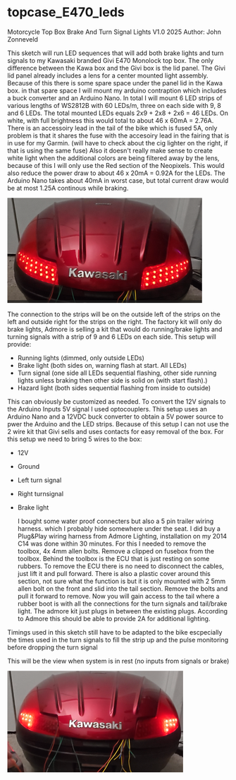 ﻿# topcase\_E470\_leds

Motorcycle Top Box Brake And Turn Signal Lights
V1.0  2025 Author: John Zonneveld

This sketch will run LED sequences that will add both brake lights and turn signals to my Kawasaki branded Givi
E470 Monolock top box. The only difference between the Kawa box and the Givi box is the lid panel. The Givi lid
panel already includes a lens for a center mounted light assembly. Because of this there is some spare space under
the panel lid in the Kawa box. in that spare space I will mount my arduino contraption which includes a buck converter
and an Arduino Nano.
In total I will mount 6 LED strips of various lengths of WS2812B with 60 LEDs/m, three on each side with 9, 8 and 6 LEDs.
The total mounted LEDs equals 2x9 + 2x8 + 2x6 = 46 LEDs. On white, with full brightness this would total to about 46 x
60mA = 2.76A. There is an accessoiry lead in the tail of the bike which is fused 5A, only problem is that it shares the
fuse with the accesoiry lead in the fairing that is in use for my Garmin. (will have to check about the cig lighter on
the right, if that is using the same fuse)
Also it doesn't really make sense to create white light when the additional colors are being filtered away by the lens,
because of this I will only use the Red section of the Neopixels. This would also reduce the power draw to about 46 x
20mA = 0.92A for the LEDs. The Arduino Nano takes about 40mA in worst case, but total current
draw would be at most 1.25A continous while braking.

![img](e470.PNG)

The connection to the strips will be on the outside left of the strips on the left and outside right for the strips on
the right.
The factory kit will only do brake lights, Admore is selling a kit that would do running/brake lights and turning signals
with a strip of 9 and 6 LEDs on each side.
This setup will provide:

* Running lights (dimmed, only outside LEDs)
* Brake light (both sides on, warning flash at start. All LEDs)
* Turn signal (one side all LEDs sequential flashing, other side running lights unless braking then other side is solid on
  (with start flash).)
* Hazard light (both sides sequential flashing from inside to outside)

This can obviously be customized as needed.  To convert the 12V signals to the Arduino Inputs 5V signal I used optocouplers.
This setup uses an Arduino Nano and a 12VDC buck converter to obtain a 5V power source to pwer the Arduino and the LED strips.
Because of this setup I can not use the 2 wire kit that Givi sells and uses contacts for easy removal of the box.
For this setup we need to bring 5 wires to the box:

* 12V
* Ground
* Left turn signal
* Right turnsignal
* Brake light

  I bought some water proof connecters but also a 5 pin trailer wiring harness. which I probably hide somewhere under the seat.
  I did buy a Plug&Play wiring harness from Admore Lighting, installation on my 2014 C14 was done within 30 minutes.
  For this I needed to remove the toolbox, 4x 4mm allen bolts. Remove a clipped on fusebox from the toolbox. Behind the toolbox is the ECU that is just resting on some rubbers. To remove the ECU there is no need to disconnect the cables, just lift it and pull forward.
  There is also a plastic cover around this section, not sure what the function is but it is only mounted with 2 5mm allen bolt on the front and slid into the tail section. Remove the bolts and pull it forward to remove.
  Now you will gain access to the tail where a rubber boot is with all the connections for the turn signals and tail/brake light. The admore kit just plugs in between the existing plugs. According to Admore this should be able to provide 2A for additional lighting.

Timings used in this sketch still have to be adapted to the bike escpecially the times used in the turn signals to fill the
strip up and the pulse monitoring before dropping the turn signal

This will be the view when system is in rest (no inputs from signals or brake)

![img](e470_runninglights.PNG)


